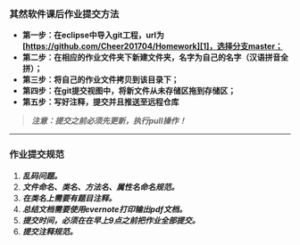 ### **其然软件课后作业提交方法**
- **第一步：在eclipse中导入git工程，url为[https://github.com/Cheer201704/Homework][1]，选择分支master；**
- **第二步：在相应的作业文件夹下新建文件夹，名字为自己的名字（汉语拼音全拼）；**
- **第三步：将自己的作业文件拷贝到该目录下；**
- **第四步：在git提交视图中，将新文件从未存储区拖到存储区；**
- **第五步：写好注释，提交并且推送至远程仓库**
> ***注意：提交之前必须先更新，执行pull操作！*** 

---- 
### **作业提交规范**
1. ***乱码问题。***
2. ***文件命名、类名、方法名、属性名命名规范。***
3. ***在类名上需要有题目注释。***
4. ***总结文档需要使用evernote打印输出pdf文档。***
5. ***提交时间，必须在在早上9点之前把作业全部提交。***
6. ***提交注释规范。***

[1]:	https://github.com/Cheer201704/Homework